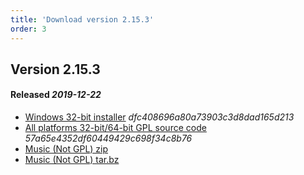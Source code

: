 ```yaml
---
title: 'Download version 2.15.3'
order: 3
---
```

## Version 2.15.3 
#### Released _2019-12-22_

- [Windows 32-bit installer](https://github.com/the3dfxdude/7kaa/releases/download/v2.15.3/7kaa-install-win32-2.15.3.exe) _dfc408696a80a73903c3d8dad165d213_
- [All platforms 32-bit/64-bit GPL source code](https://github.com/the3dfxdude/7kaa/releases/download/v2.15.4p1/7kaa-2.15.4p1.tar.xz) _57a65e4352df60449429c698f34c8b76_
- [Music (Not GPL) zip](https://github.com/the3dfxdude/7kaa/releases/download/v2.15.3/7kaa-2.15.3.tar.xz)
- [Music (Not GPL) tar.bz](https://www.7kfans.com/downloads/7kaa-music-2.15.tar.bz2)
